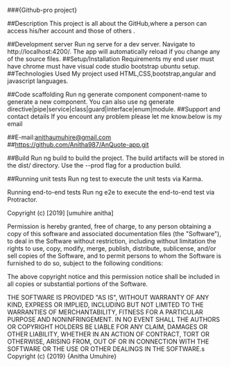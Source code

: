 ###{Github-pro project}

##Description This project is all about the GitHub,where a person can access his/her account and those of others .

##Development server
Run ng serve for a dev server. Navigate to http://localhost:4200/. The app will automatically reload if you change any of the source files. 
##Setup/Installation Requirements my end user must have chrome must have visual code studio bootstrap ubuntu setup. 
##Technologies Used My project used HTML,CSS,bootstrap,angular and javascript languages.

##Code scaffolding
Run ng generate component component-name to generate a new component. You can also use ng generate directive|pipe|service|class|guard|interface|enum|module. 
##Support and contact details If you encount any problem please let me know.below is my email
 
 ##E-mail:anithaumuhire@gmail.com ##https://github.com/Anitha987/AnQuote-app.git

##Build
Run ng build to build the project. The build artifacts will be stored in the dist/ directory. Use the --prod flag for a production build.

##Running unit tests
Run ng test to execute the unit tests via Karma.

Running end-to-end tests
Run ng e2e to execute the end-to-end test via Protractor.

Copyright (c) [2019] [umuhire anitha]

Permission is hereby granted, free of charge, to any person obtaining a copy of this software and associated documentation files (the "Software"), to deal in the Software without restriction, including without limitation the rights to use, copy, modify, merge, publish, distribute, sublicense, and/or sell copies of the Software, and to permit persons to whom the Software is furnished to do so, subject to the following conditions:

The above copyright notice and this permission notice shall be included in all copies or substantial portions of the Software.

THE SOFTWARE IS PROVIDED "AS IS", WITHOUT WARRANTY OF ANY KIND, EXPRESS OR IMPLIED, INCLUDING BUT NOT LIMITED TO THE WARRANTIES OF MERCHANTABILITY, FITNESS FOR A PARTICULAR PURPOSE AND NONINFRINGEMENT. IN NO EVENT SHALL THE AUTHORS OR COPYRIGHT HOLDERS BE LIABLE FOR ANY CLAIM, DAMAGES OR OTHER LIABILITY, WHETHER IN AN ACTION OF CONTRACT, TORT OR OTHERWISE, ARISING FROM, OUT OF OR IN CONNECTION WITH THE SOFTWARE OR THE USE OR OTHER DEALINGS IN THE SOFTWARE.s Copyright (c) {2019} {Anitha Umuhire}